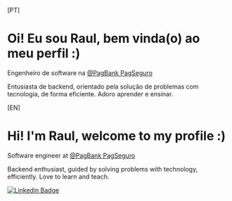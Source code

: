 [PT]
# Oi! Eu sou Raul, bem vinda(o) ao meu perfil :)
Engenheiro de software na [@PagBank PagSeguro](https://pagseguro.uol.com.br/conta-digital/conta-digital-gratis#rmcl)

Entusiasta de backend, orientado pela solução de problemas com tecnologia, de forma eficiente.
Adoro aprender e ensinar.

[EN]
# Hi! I'm Raul, welcome to my profile :)
Software engineer at [@PagBank PagSeguro](https://pagseguro.uol.com.br/conta-digital/conta-digital-gratis#rmcl)

Backend enthusiast, guided by solving problems with technology, efficiently.
Love to learn and teach.

[![Linkedin Badge](https://img.shields.io/badge/-LinkedIn-blue?style=flat-square&logo=Linkedin&logoColor=white&link=https://www.linkedin.com/in/raul-paes/)](https://www.linkedin.com/in/raul-paes/)
